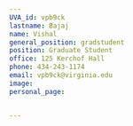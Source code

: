 ```yaml
---
UVA_id: vpb9ck
lastname: Bajaj
name: Vishal
general_position: gradstudent
position: Graduate Student
office: 125 Kerchof Hall
phone: 434-243-1174
email: vpb9ck@virginia.edu
image:
personal_page:


---
```

